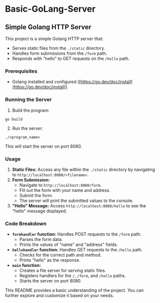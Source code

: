 # Basic-GoLang-Server
## Simple Golang HTTP Server

This project is a simple Golang HTTP server that:

* Serves static files from the `./static` directory.
* Handles form submissions from the `/form` path.
* Responds with "hello" to GET requests on the `/hello` path.

### Prerequisites

* Golang installed and configured ([https://go.dev/doc/install](https://go.dev/doc/install))

### Running the Server

1. Build the program:

```
go build
```

2. Run the server:

```
./<program_name>
```

This will start the server on port 8080.

### Usage

1. **Static Files:** Access any file within the `./static` directory by navigating to `http://localhost:8080/<filename>`.
2. **Form Submission:**
    * Navigate to `http://localhost:8080/form`.
    * Fill out the form with your name and address.
    * Submit the form.
    * The server will print the submitted values to the console.
3. **"Hello" Message:** Access `http://localhost:8080/hello` to see the "hello" message displayed.

### Code Breakdown

* **`formhandler` function:** Handles POST requests to the `/form` path.
    * Parses the form data.
    * Prints the values of "name" and "address" fields.
* **`hellohandler` function:** Handles GET requests to the `/hello` path.
    * Checks for the correct path and method.
    * Prints "hello" as the response.
* **`main` function:**
    * Creates a file server for serving static files.
    * Registers handlers for the `/`, `/form`, and `/hello` paths.
    * Starts the server on port 8080.

This README provides a basic understanding of the project. You can further explore and customize it based on your needs.
